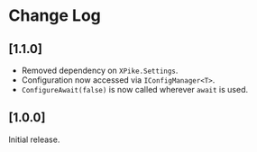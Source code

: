 # Change Log

## [1.1.0]

- Removed dependency on `XPike.Settings`.
- Configuration now accessed via `IConfigManager<T>`.
- `ConfigureAwait(false)` is now called wherever `await` is used.

## [1.0.0]

Initial release.